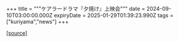 +++
title = """ケアラードラマ『夕焼け』上映会"""
date = 2024-09-10T03:00:00.000Z
expiryDate = 2025-01-29T01:39:23.990Z
tags = ["kuriyama","news"]
+++


[[source]](https://www.town.kuriyama.hokkaido.jp/soshiki/43/28799.html)
